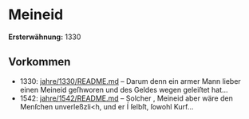 # Meineid

**Ersterwähnung:** 1330

## Vorkommen
- 1330: [jahre/1330/README.md](../jahre/1330/README.md) – Darum denn ein armer Mann lieber einen
Meineid geſhworen und des Geldes wegen geleiſtet hat...
- 1542: [jahre/1542/README.md](../jahre/1542/README.md) – Solcher
, Meineid aber wäre den Menſchen unverleßzli<h, und er
Í ſelbſt, ſowohl Kurf...

